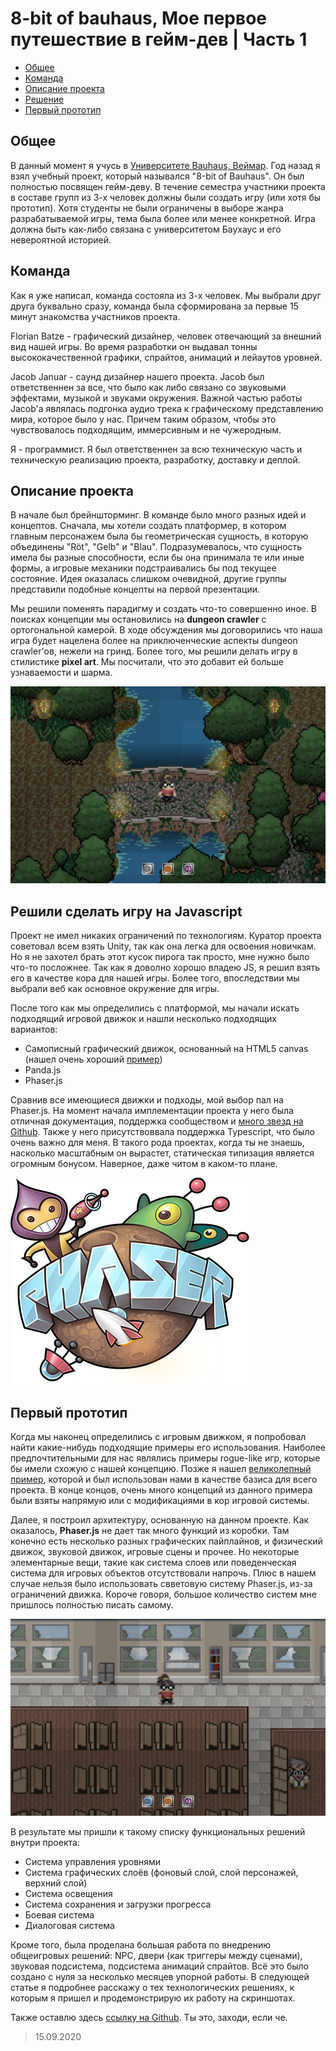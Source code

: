 # 8-bit of bauhaus, Мое первое путешествие в гейм-дев | Часть 1

- [Общее](#общее)
- [Команда](#команда)
- [Описание проекта](#описание-проекта)
- [Решение](#решили-сделать-игру-на-javascript)
- [Первый прототип](#первый-прототип)

## Общее

В данный момент я учусь в [Университете Bauhaus, Веймар][link_bauhaus]. Год назад я взял учебный проект, который назывался "8-bit of Bauhaus". Он был полностью посвящен гейм-деву. В течение семестра участники проекта в составе групп из 3-х человек должны были создать игру (или хотя бы прототип). Хотя студенты не были ограничены в выборе жанра разрабатываемой игры, тема была более или менее конкретной. Игра должна быть как-либо связана с университетом Баухаус и его невероятной историей.


## Команда

Как я уже написал, команда состояла из 3-х человек. Мы выбрали друг друга буквально сразу, команда была сформирована за первые 15 минут знакомства участников проекта.

Florian Batze - графический дизайнер, человек отвечающий за внешний вид нашей игры. Во время разработки он выдавал тонны высококачественной графики, спрайтов, анимаций и лейаутов уровней.

Jacob Januar - саунд дизайнер нашего проекта. Jacob был ответственнен за все, что было как либо связано со звуковыми эффектами, музыкой и звуками окружения. Важной частью работы Jacob'а являлась подгонка аудио трека к графическому представлению мира, которое было у нас. Причем таким образом, чтобы это чувствовалось подходящим, иммерсивным и не чужеродным.

Я - программист. Я был ответственнен за всю техническую часть и техническую реализацию проекта, разработку, доставку и деплой.


## Описание проекта

В начале был брейншторминг. В команде было много разных идей и концептов. Сначала, мы хотели создать платформер, в котором главным персонажем была бы геометрическая сущность, в которую объединены "Röt", "Gelb" и "Blau". Подразумевалось, что сущность имела бы разные способности, если бы она принимала те или иные формы, а игровые механики подстраивались бы под текущее состояние. Идея оказалась слишком очевидной, другие группы представили подобные концепты на первой презентации.

Мы решили поменять парадигму и создать что-то совершенно иное. В поисках концепции мы остановились на **dungeon crawler** с ортогональной камерой. В ходе обсуждения мы договорились что наша игра будет нацелена более на приключенческие аспекты dungeon crawler'ов, нежели на гринд. Более того, мы решили делать игру в стилистике **pixel art**. Мы посчитали, что это добавит ей больше узнаваемости и шарма.

![Скриншот игры (1)](../../images/code/02/screenshot_2.png)


## Решили сделать игру на Javascript

Проект не имел никаких ограничений по технологиям. Куратор проекта советовал всем взять Unity, так как она легка для освоения новичкам. Но я не захотел брать этот кусок пирога так просто, мне нужно было что-то посложнее. Так как я доволно хорошо владею JS, я решил взять его в качестве кора для нашей игры. Более того, впоследствии мы выбрали веб как основное окружение для игры.

После того как мы определились с платформой, мы начали искать подходящий игровой движок и нашли несколько подходящих вариантов:
- Самописный графический движок, основанный на HTML5 canvas (нашел очень хороший [пример][link_self_written_engine])
- Panda.js
- Phaser.js

Сравнив все имеющиеся движки и подходы, мой выбор пал на Phaser.js. На момент начала имплементации проекта у него была отличная документация, поддержка сообществом и [много звезд на Github][link_phaser]. Также у него присутствоввала поддержка Typescript, что было очень важно для меня. В такого рода проектах, когда ты не знаешь, насколько масштабным он вырастет, статическая типизация является огромным бонусом. Наверное, даже читом в каком-то плане.

![Phaser](../../images/code/02/phaser.png)


## Первый прототип

Когда мы наконец определились с игровым движком, я попробовал найти какие-нибудь подходящие примеры его использования. Наиболее предпочтительными для нас являлись примеры rogue-like игр, которые бы имели схожую с нашей концепцию. Позже я нашел [великолепный пример][link_first_example], которой и был использован нами в качестве базиса для всего проекта. В конце концов, очень много концепций из данного примера были взяты напрямую или с модификациями в кор игровой системы.

Далее, я построил архитектуру, основанную на данном проекте. Как оказалось, **Phaser.js** не дает так много функций из коробки. Там конечно есть несколько разных графических пайплайнов, и физический движок, звуковой движок, игровые сцены и прочее. Но некоторые элементарные вещи, такие как система слоев или поведенческая система для игровых объектов отсутствовали напрочь. Плюс в нашем случае нельзя было использовать свветовую систему Phaser.js, из-за ограничений движка. Короче говоря, большое количество систем мне пришлось полностью писать самому.

![Скриншот игры (2)](../../images/code/02/screenshot_1.png)

В результате мы пришли к такому списку функциональных решений внутри проекта:
- Система управления уровнями
- Система графических слоёв (фоновый слой, слой персонажей, верхний слой)
- Система освещения
- Система сохранения и загрузки прогресса
- Боевая система
- Диалоговая система

Кроме того, была проделана большая работа по внедрению общеигровых решений: NPC, двери (как триггеры между сценами), звуковая подсистема, подсистема анимаций спрайтов. Всё это было создано с нуля за несколько месяцев упорной работы. В следующей статье я подробнее расскажу о тех технологических решениях, к которым я пришел и продемонстрирую их работу на скриншотах.

Также оставлю здесь [ссылку на Github][link_game]. Ты это, заходи, если че.


> 15.09.2020


<!-- ссылки -->
[link_bauhaus]: https://www.uni-weimar.de/de/universitaet/start/
[link_self_written_engine]: http://frankpoth.info/content/pop-vlog/javascript/2018/006-rabbit-trap/rabbit-trap.html
[link_phaser]: https://github.com/photonstorm/phaser
[link_first_example]: https://github.com/mipearson/dungeondash
[link_game]: https://github.com/sharadbrat/traumhaus
